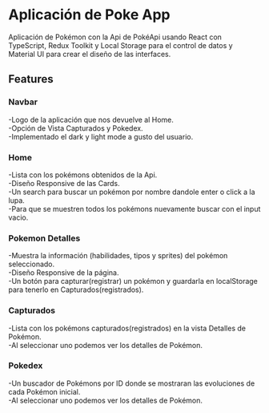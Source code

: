 # Aplicación de Poke App 

Aplicación de Pokémon con la Api de PokéApi usando  React con TypeScript, Redux Toolkit y Local Storage para el control de datos y Material UI para crear el diseño de las interfaces.

## Features

### Navbar
-Logo de la aplicación que nos devuelve al Home.\
-Opción de Vista Capturados y Pokedex.\
-Implementado el dark y light mode a gusto del usuario.

### Home

-Lista con los pokémons obtenidos de la Api.\
-Diseño Responsive de las Cards.\
-Un search para buscar un pokémon por nombre dandole enter o click a la lupa.\
-Para que se muestren todos los pokémons nuevamente buscar con el input vacio.

### Pokemon Detalles

-Muestra la información (habilidades, tipos y sprites) del pokémon seleccionado.\
-Diseño Responsive de la página.\
-Un botón para capturar(registrar) un pokémon y guardarla en localStorage para tenerlo en Capturados(registrados).

### Capturados

-Lista con los pokémons capturados(registrados) en la vista Detalles de Pokémon.\
-Al seleccionar uno podemos ver los detalles de Pokémon.

### Pokedex

-Un buscador de Pokémons por ID donde se mostraran las evoluciones de cada Pokémon inicial.\
-Al seleccionar uno podemos ver los detalles de Pokémon.

